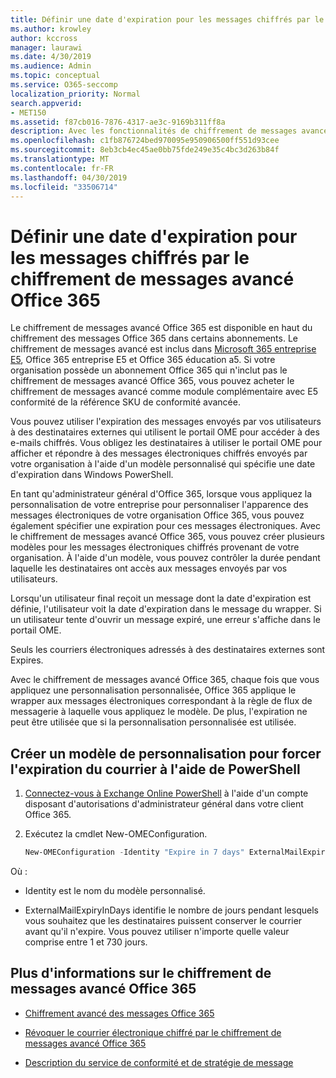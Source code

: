 ```yaml
---
title: Définir une date d'expiration pour les messages chiffrés par le chiffrement de messages avancé Office 365
ms.author: krowley
author: kccross
manager: laurawi
ms.date: 4/30/2019
ms.audience: Admin
ms.topic: conceptual
ms.service: O365-seccomp
localization_priority: Normal
search.appverid:
- MET150
ms.assetid: f87cb016-7876-4317-ae3c-9169b311ff8a
description: Avec les fonctionnalités de chiffrement de messages avancé Office 365 sur Office 365 message enCryption (OME), vous pouvez étendre votre sécurité de messagerie en définissant une date d'expiration pour les e-mails via un modèle personnalisé.
ms.openlocfilehash: c1fb876724bed970095e950906500ff551d93cee
ms.sourcegitcommit: 8eb3cb4ec45ae0bb75fde249e35c4bc3d263b84f
ms.translationtype: MT
ms.contentlocale: fr-FR
ms.lasthandoff: 04/30/2019
ms.locfileid: "33506714"
---
```

# <a name="set-an-expiration-date-for-email-encrypted-by-office-365-advanced-message-encryption"></a>Définir une date d'expiration pour les messages chiffrés par le chiffrement de messages avancé Office 365

Le chiffrement de messages avancé Office 365 est disponible en haut du chiffrement des messages Office 365 dans certains abonnements. Le chiffrement de messages avancé est inclus dans [Microsoft 365 entreprise E5](https://www.microsoft.com/microsoft-365/enterprise/home), Office 365 entreprise E5 et Office 365 éducation a5. Si votre organisation possède un abonnement Office 365 qui n'inclut pas le chiffrement de messages avancé Office 365, vous pouvez acheter le chiffrement de messages avancé comme module complémentaire avec E5 conformité de la référence SKU de conformité avancée.

Vous pouvez utiliser l'expiration des messages envoyés par vos utilisateurs à des destinataires externes qui utilisent le portail OME pour accéder à des e-mails chiffrés. Vous obligez les destinataires à utiliser le portail OME pour afficher et répondre à des messages électroniques chiffrés envoyés par votre organisation à l'aide d'un modèle personnalisé qui spécifie une date d'expiration dans Windows PowerShell.

En tant qu'administrateur général d'Office 365, lorsque vous appliquez la personnalisation de votre entreprise pour personnaliser l'apparence des messages électroniques de votre organisation Office 365, vous pouvez également spécifier une expiration pour ces messages électroniques. Avec le chiffrement de messages avancé Office 365, vous pouvez créer plusieurs modèles pour les messages électroniques chiffrés provenant de votre organisation. À l'aide d'un modèle, vous pouvez contrôler la durée pendant laquelle les destinataires ont accès aux messages envoyés par vos utilisateurs.

Lorsqu'un utilisateur final reçoit un message dont la date d'expiration est définie, l'utilisateur voit la date d'expiration dans le message du wrapper. Si un utilisateur tente d'ouvrir un message expiré, une erreur s'affiche dans le portail OME.

Seuls les courriers électroniques adressés à des destinataires externes sont Expires.

Avec le chiffrement de messages avancé Office 365, chaque fois que vous appliquez une personnalisation personnalisée, Office 365 applique le wrapper aux messages électroniques correspondant à la règle de flux de messagerie à laquelle vous appliquez le modèle. De plus, l'expiration ne peut être utilisée que si la personnalisation personnalisée est utilisée.

## <a name="create-a-custom-branding-template-to-force-mail-expiration-by-using-powershell"></a>Créer un modèle de personnalisation pour forcer l'expiration du courrier à l'aide de PowerShell

1. [Connectez-vous à Exchange Online PowerShell](https://docs.microsoft.com/en-us/powershell/exchange/exchange-online/connect-to-exchange-online-powershell/connect-to-exchange-online-powershell) à l'aide d'un compte disposant d'autorisations d'administrateur général dans votre client Office 365.

2. Exécutez la cmdlet New-OMEConfiguration.

     ```powershell
     New-OMEConfiguration -Identity "Expire in 7 days" ExternalMailExpiryInDays 7
     ```

Où :

- Identity est le nom du modèle personnalisé.

- ExternalMailExpiryInDays identifie le nombre de jours pendant lesquels vous souhaitez que les destinataires puissent conserver le courrier avant qu'il n'expire. Vous pouvez utiliser n'importe quelle valeur comprise entre 1 et 730 jours.

## <a name="more-information-about-office-365-advanced-message-encryption"></a>Plus d'informations sur le chiffrement de messages avancé Office 365

- [Chiffrement avancé des messages Office 365](ome-advanced-message-encryption.md)

- [Révoquer le courrier électronique chiffré par le chiffrement de messages avancé Office 365](revoke-ome-encrypted-mail.md)

- [Description du service de conformité et de stratégie de message](https://docs.microsoft.com/en-us/office365/servicedescriptions/exchange-online-service-description/message-policy-and-compliance)